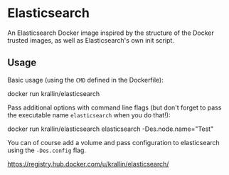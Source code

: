 Elasticsearch
=============

An Elasticsearch Docker image inspired by the structure of the Docker trusted
images, as well as Elasticsearch's own init script.

Usage
-----

Basic usage (using the `CMD` defined in the Dockerfile):

   docker run krallin/elasticsearch

Pass additional options with command line flags (but don't forget to pass
the executable name `elasticsearch` when you do that!):

   docker run krallin/elasticsearch elasticsearch -Des.node.name="Test"

You can of course add a volume and pass configuration to elasticsearch using
the `-Des.config` flag.

https://registry.hub.docker.com/u/krallin/elasticsearch/
